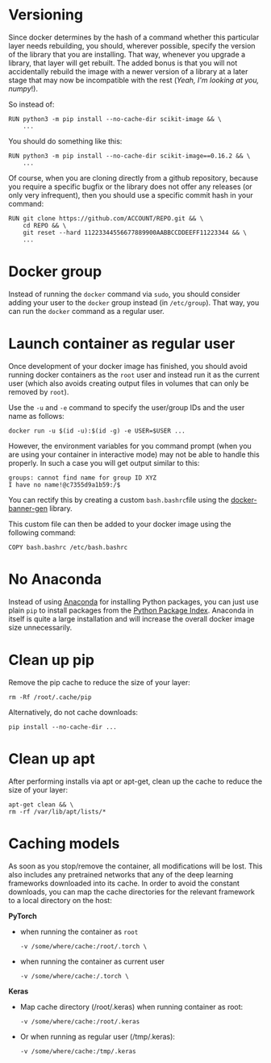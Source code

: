 # Versioning

Since docker determines by the hash of a command whether this particular layer needs
rebuilding, you should, wherever possible, specify the version of the library that
you are installing. That way, whenever you upgrade a library, that layer will get
rebuilt. The added bonus is that you will not accidentally rebuild the image with a
newer version of a library at a later stage that may now be incompatible with the rest 
(*Yeah, I'm looking at you, numpy*!).

So instead of:

```commandline
RUN python3 -m pip install --no-cache-dir scikit-image && \
    ... 
```

You should do something like this:

```commandline
RUN python3 -m pip install --no-cache-dir scikit-image==0.16.2 && \
    ... 
```

Of course, when you are cloning directly from a github repository, because you require
a specific bugfix or the library does not offer any releases (or only very infrequent),
then you should use a specific commit hash in your command:  

```commandline
RUN git clone https://github.com/ACCOUNT/REPO.git && \
    cd REPO && \
    git reset --hard 11223344556677889900AABBCCDDEEFF11223344 && \
    ...
```


# Docker group

Instead of running the `docker` command via `sudo`, you should consider adding your user
to the `docker` group instead (in `/etc/group`). That way, you can run the `docker` 
command as a regular user.


# Launch container as regular user

Once development of your docker image has finished, you should avoid running docker 
containers as the `root` user and instead run it as the current user (which also 
avoids creating output files in volumes that can only be removed by `root`).

Use the `-u` and `-e` command to specify the user/group IDs and the user name 
as follows:

```
docker run -u $(id -u):$(id -g) -e USER=$USER ...
```

However, the environment variables for you command prompt (when you are using your
container in interactive mode) may not be able to handle this properly. In such a
case you will get output similar to this: 

```
groups: cannot find name for group ID XYZ
I have no name!@c7355d9a1b59:/$ 
```

You can rectify this by creating a custom `bash.bashrc`file using the 
[docker-banner-gen](https://github.com/waikato-datamining/docker-banner-gen) library.

This custom file can then be added to your docker image using the following command:

```commandline
COPY bash.bashrc /etc/bash.bashrc
```


# No Anaconda

Instead of using [Anaconda](https://www.anaconda.com/products/individual) for installing
Python packages, you can just use plain `pip` to install packages from the [Python Package Index](https://pypi.org/).
Anaconda in itself is quite a large installation and will increase the overall docker
image size unnecessarily.


# Clean up pip

Remove the pip cache to reduce the size of your layer:

```
rm -Rf /root/.cache/pip
```

Alternatively, do not cache downloads:

```
pip install --no-cache-dir ...
```


# Clean up apt

After performing installs via apt or apt-get, clean up the cache to reduce the size of your layer:

```
apt-get clean && \
rm -rf /var/lib/apt/lists/*
```

# Caching models

As soon as you stop/remove the container, all modifications will be lost. This also includes
any pretrained networks that any of the deep learning frameworks downloaded into its cache.
In order to avoid the constant downloads, you can map the cache directories for the relevant
framework to a local directory on the host:

**PyTorch**

* when running the container as `root`

    ```
    -v /some/where/cache:/root/.torch \
    ```

* when running the container as current user

    ```
    -v /some/where/cache:/.torch \
    ```
    
**Keras**

* Map cache directory (/root/.keras) when running container as root:

    ```
    -v /some/where/cache:/root/.keras
    ```

* Or when running as regular user (/tmp/.keras):

    ```
    -v /some/where/cache:/tmp/.keras
    ```
